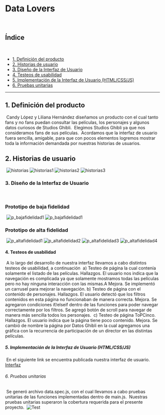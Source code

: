 # Data Lovers
​
## Índice
​
* [1. Definición del producto ](#1-definición-del-producto)
* [2. Historias de usuario](#2-Historias-usuario)
* [3. Diseño de la Interfaz de Usuario](#3-Diseño-de-la-Interfaz-de-Usuario)
* [4. Testeos de usabilidad](#4-Testeos-de-usabilidad)
* [5. Implementación de la Interfaz de Usuario (HTML/CSS/JS)](#5-Implementación-de-la-Interfaz-de-Usuario-(HTML/CSS/JS))
* [6. Pruebas unitarias](#6-Pruebas-unitarias)
​
***
## 1. Definición del producto
​
Candy López y Liliana Hernández diseñamos un producto con el cual tanto fans y no fans 
puedan consultar las películas, los personajes y algunos datos curiosos de Studios Ghibli.
​
Elegimos Studios Ghibli ya que nos consideramos fans de sus películas.
​
Acordamos que la interfaz de usuario fuera sencilla, amigable, para que con pocos elementos logremos mostrar toda la información demandada por nuestras historias de usuarios.
​
## 2. Historias de usuario
​
![historias](src/image/HistoriasdeUsuario.JPG)
![historias1](src/image/HistoriasdeUsuario1.JPG)
![historias2](src/image/HistoriasdeUsuario2.JPG)
![historias3](src/image/HistoriasdeUsuario3.JPG)
​
​
### 3. Diseño de la Interfaz de Usuario
​
### Prototipo de baja fidelidad
​
![p_bajafidelidad1](src/image/Prototipobajafidelidad1.JPG)
![p_bajafidelidad1](src/image/Prototipobajafidelidad2.JPG)
​
### Prototipo de alta fidelidad
​
![p_altafidelidad1](src/image/Prototipoaltafidelidad1.JPG)
![p_altafidelidad2](src/image/Prototipoaltafidelidad2.JPG)
![p_altafidelidad3](src/image/Prototipoaltafidelidad3.JPG)
![p_altafidelidad4](src/image/Prototipoaltafidelidad4.JPG)
​
​
​
#### 4. Testeos de usabilidad
​
A lo largo del desarrollo de nuestra interfaz llevamos a cabo distintos testeos de usabilidad, a continuación 
​
a) Testeo de página la cual contenía solamente el listado de las películas.
Hallazgos. El usuario nos indica que la navegación es complicada ya que solamente mostramos todas las películas pero no hay ninguna interacción con las mismas.A
Mejora. Se implementó un carrusel para mejorar  la navegación.
​
b) Testeo de página con el contenido de personajes.
Hallazgos. El usuario detectó que los filtros contenidos en esta página no funcionaban de manera correcta.
Mejora. Se agregaron condiciones if/elseif dentro de las funciones para poder navegar correctamente por los filtros.
Se agregó botón de scroll para navegar de manera más sencilla todos los personajes.
​
c) Testeo de página ToPCinco.
Hallazgos. El usuario indica que la página tiene poco contenido.
Mejora. Se cambió de nombre la página por Datos Ghibli en la cual agregamos una gráfica con la recurrencia de participación de un director en las distintas películas.
​
##### 5. Implementación de la Interfaz de Usuario (HTML/CSS/JS)
​
En el siguiente link se encuentra publicada nuestra interfaz de usuario.
[Interfaz](https://candycoding.github.io/CDMX012-data-lovers/src/)
​
​
###### 6. Pruebas unitarias
​
Se generó archivo data.spec.js, con el cual llevamos a cabo pruebas unitarias de las funciones implementadas dentro de main.js.
​
Nuestras pruebas unitarias superaron la cobertura requerida para el presente proyecto.
​
![Test](src/image/CapturaPantalla.png)